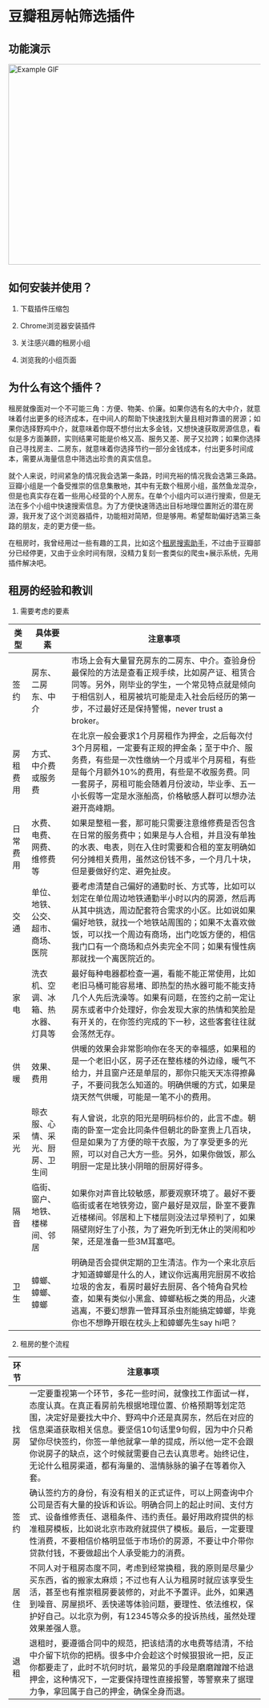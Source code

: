 # 豆瓣租房帖筛选插件

## 功能演示
<img src="README-images/plugin-site.gif" alt="Example GIF" width="600" height="400">

## 如何安装并使用？
1. 下载插件压缩包

2. Chrome浏览器安装插件

3. 关注感兴趣的租房小组

4. 浏览我的小组页面


## 为什么有这个插件？
租房就像面对一个不可能三角：方便、物美、价廉。如果你选有名的大中介，就意味着付出更多的经济成本，在中间人的帮助下快速找到大量且相对靠谱的房源；如果你选择野鸡中介，就意味着你既不想付出太多金钱，又想快速获取房源信息，看似是多方面兼顾，实则结果可能是价格又高、服务又差、房子又拉跨；如果你选择自己寻找房主、二房东，就意味着你选择节约一部分金钱成本，付出更多时间成本，需要从海量信息中筛选出珍贵的真实信息。

就个人来说，时间紧急的情况我会选第一条路，时间充裕的情况我会选第三条路。豆瓣小组是一个备受推崇的信息集散地，其中有无数个租房小组，虽然鱼龙混杂，但是也真实存在着一些用心经营的个人房东。在单个小组内可以进行搜索，但是无法在多个小组中快速搜索信息。为了方便快速筛选出目标地理位置附近的潜在房源，我开发了这个浏览器插件，功能相对简陋，但是够用。希望帮助偏好选第三条路的朋友，走的更方便一些。

在租房时，我曾经用过一些有趣的工具，比如这个[租房搜索助手](http://uz.yurixu.com/manage/beijing.php)，不过由于豆瓣部分已经停更，又由于业余时间有限，没精力复刻一套类似的爬虫+展示系统，先用插件解决吧。

## 租房的经验和教训
1. 需要考虑的要素

类型 | 具体要素 | 注意事项
---- | --- | ---
签约 | 房东、二房东、中介 | 市场上会有大量冒充房东的二房东、中介。查验身份最保险的方法是查看正规手续，比如房产证、租赁合同等。另外，刚毕业的学生，一个常见特点就是倾向于相信别人，租房被坑可能是走入社会后经历的第一步，不过最好还是保持警惕，never trust a broker。
房租费用 | 方式、中介费或服务费 | 在北京一般会要求1个月房租作为押金，之后每次付3个月房租，一定要有正规的押金条；至于中介、服务费，有些是一次性缴纳一个月或半个月房租，有些是每个月额外10%的费用，有些是不收服务费。同一套房子，房租可能会随着月份波动，毕业季、五一小长假等一定是水涨船高，价格敏感人群可以想办法避开高峰期。
日常费用 | 水费、电费、网费、维修费等 | 如果是整租一套，那可能只需要注意维修费是否包含在日常的服务费中；如果是与人合租，并且没有单独的水表、电表，则在入住时需要和合租的室友明确如何分摊相关费用，虽然这份钱不多，一个月几十块，但是要做好约定、避免扯皮。
交通 | 单位、地铁、公交、超市、商场、医院 | 要考虑清楚自己偏好的通勤时长、方式等，比如可以划定在单位周边地铁通勤半小时以内的房源，然后再从其中挑选，周边配套符合需求的小区。比如说如果偏好地铁，就找一个地铁站周围的；如果不太喜欢做饭，可以找一个周边有商场，出门吃饭方便的，相信我门口有一个商场和点外卖完全不同；如果有慢性病那就找一个离医院近的。
家电 | 洗衣机、空调、冰箱、热水器、灯具等 | 最好每种电器都检查一遍，看能不能正常使用，比如老旧马桶可能容易堵、即热型的热水器可能不能支持几个人先后洗澡等。如果有问题，在签约之前一定让房东或者中介处理好，你会发现大家的热情和笑脸是有开关的，在你签约完成的下一秒，这些客套往往就会荡然无存。
供暖 | 效果、费用 | 供暖的效果会非常影响你在冬天的幸福感，如果租的是一个老旧小区，房子还在整栋楼的外边缘，暖气不给力，并且窗户还是单层的，那你只能天天冻得擦鼻子，不要问我怎么知道的。明确供暖的方式，如果是烧天然气供暖，可能是一笔不小的费用。
采光 | 晾衣服、心情、采光、厨房、卫生间 | 有人曾说，北京的阳光是明码标价的，此言不虚。朝南的卧室一定会比同条件但朝北的卧室贵上几百块，但是如果为了方便的晾干衣服，为了享受更多的光照，可以对自己大方一些。另外，如果你做饭，那么明厨一定是比狭小阴暗的厨房好得多。
隔音 | 临街、窗户、地铁、楼梯间、邻居 | 如果你对声音比较敏感，那要观察环境了。最好不要临街或者在地铁旁边，窗户最好是双层，卧室不要靠近楼梯间。邻居和上下楼层则没法过早预判了，如果隔壁刚好生了小孩，为了避免听到无休止的哭闹和吵架，还是准备一些3M耳塞吧。
卫生 | 蟑螂、蟑螂、蟑螂 | 明确是否会提供定期的卫生清洁。作为一个来北京后才知道蟑螂是什么的人，建议你远离用完厨房不收拾垃圾的舍友，看房时最好去厨房、各个犄角旮旯检查，如果有类似小黑盒、蟑螂粘板之类的用品，火速逃离，不要幻想靠一管拜耳杀虫剂能搞定蟑螂，毕竟你也不想睁开眼在枕头上和蟑螂先生say hi吧？

2. 租房的整个流程

环节 | 注意事项
---- | ---
找房 | 一定要重视第一个环节，多花一些时间，就像找工作面试一样，态度认真。在真正看房前先根据地理位置、价格预期等划定范围，决定好是要找大中介、野鸡中介还是真房东，然后在对应的信息渠道获取相关信息。要坚信10句话里9句假，因为中介只希望你尽快签约，你签一单他就拿一单的提成，所以他一定不会跟你说房子的缺点，这个时候就需要自己去认真思考。始终记住，无论什么租房渠道，都有海量的、温情脉脉的骗子在等着你入套。
签约 | 确认签约方的身份，有没有相关的正式证件，可以上网查询中介公司是否有大量的投诉和诉讼。明确合同上的起止时间、支付方式、设备维修责任、退租条件、违约责任。最好用政府提供的标准租房模板，比如说北京市政府就提供了模板。最后，一定要理性消费，不要相信价格明显低于市场价的房源，不要让中介带你贷款付钱，不要做超出个人承受能力的消费。
居住 | 不同人对于租房态度不同，考虑到经常换租，我的原则是尽量少买东西，省的搬家太麻烦；不过也有人认为租房时就应该享受生活，甚至也有推崇租房要装修的，对此不予置评。此外，如果遇到噪音、房屋损坏、丢快递等体验问题，要理性、依法维权，保护好自己。以北京为例，有12345等众多的投诉热线，虽然处理效果差强人意。
退租 | 退租时，要遵循合同中的规范，把该结清的水电费等结清，不给中介留下坑你的把柄。很多中介会趁这个时候狠狠讹一把，反正你都要走了，此时不坑何时坑，最常见的手段是磨磨蹭蹭不给退押金，这种情况下，一定要保持理性直接报警，等警察来了据理力争，拿回属于自己的押金，确保全身而退。